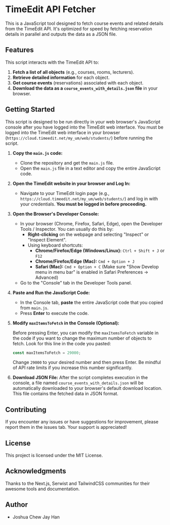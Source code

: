 # TimeEdit API Fetcher

This is a JavaScript tool designed to fetch course events and related details from the TimeEdit API. It's optimized for speed by fetching reservation details in parallel and outputs the data as a JSON file.

## Features

This script interacts with the TimeEdit API to:

1.  **Fetch a list of all objects** (e.g., courses, rooms, lecturers).
2.  **Retrieve detailed information** for each object.
3.  **Get course events** (reservations) associated with each object.
4.  **Download the data as a `course_events_with_details.json` file** in your browser.

## Getting Started
This script is designed to be run directly in your web browser's JavaScript console after you have logged into the TimeEdit web interface. You must be logged into the TimeEdit web interface in your browser (`https://cloud.timeedit.net/my_um/web/students/`) before running the script.

1.  **Copy the `main.js` code:**
    *   Clone the repository and get the `main.js` file.
    *   Open the `main.js` file in a text editor and copy the entire JavaScript code.

2.  **Open the TimeEdit website in your browser and Log In:**
    *   Navigate to your TimeEdit login page (e.g., `https://cloud.timeedit.net/my_um/web/students/`) and log in with your credentials. **You must be logged in before proceeding.**

3.  **Open the Browser's Developer Console:**
    *   In your browser (Chrome, Firefox, Safari, Edge), open the Developer Tools / Inspector. You can usually do this by:
        *   **Right-clicking** on the webpage and selecting "Inspect" or "Inspect Element".
        *   Using keyboard shortcuts:
            *   **Chrome/Firefox/Edge (Windows/Linux):** `Ctrl + Shift + J` or `F12`
            *   **Chrome/Firefox/Edge (Mac):** `Cmd + Option + J`
            *   **Safari (Mac):** `Cmd + Option + C` (Make sure "Show Develop menu in menu bar" is enabled in Safari Preferences -> Advanced)
    *   Go to the "Console" tab in the Developer Tools panel.

4.  **Paste and Run the JavaScript Code:**
    *   In the Console tab, **paste** the entire JavaScript code that you copied from `main.js`.
    *   Press **Enter** to execute the code.

5.  **Modify `maxItemsToFetch` in the Console (Optional):**

    Before pressing Enter, you can modify the `maxItemsToFetch` variable in the code if you want to change the maximum number of objects to fetch.  Look for this line in the code you pasted:

    ```javascript
    const maxItemsToFetch = 29000;
    ```

    Change `29000` to your desired number and then press Enter. Be mindful of API rate limits if you increase this number significantly.

6.  **Download JSON File:** After the script completes execution in the console, a file named `course_events_with_details.json` will be automatically downloaded to your browser's default download location. This file contains the fetched data in JSON format.

## Contributing
If you encounter any issues or have suggestions for improvement, please report them in the issues tab. Your support is appreciated!

## License
This project is licensed under the MIT License.

## Acknowledgments
Thanks to the Next.js, Serwist and TailwindCSS communities for their awesome tools and documentation.

## Author

* Joshua Chew Jay Han